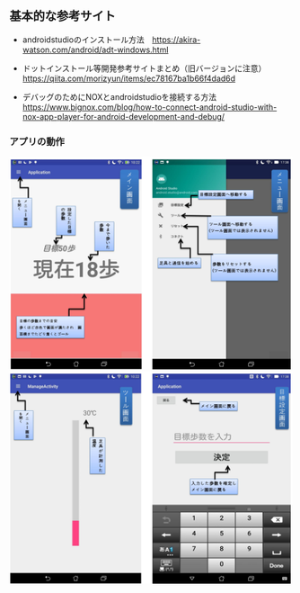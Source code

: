 ## 基本的な参考サイト

* androidstudioのインストール方法　https://akira-watson.com/android/adt-windows.html

* ドットインストール等開発参考サイトまとめ（旧バージョンに注意）　https://qiita.com/morizyun/items/ec78167ba1b66f4dad6d

* デバッグのためにNOXとandroidstudioを接続する方法　https://www.bignox.com/blog/how-to-connect-android-studio-with-nox-app-player-for-android-development-and-debug/

### アプリの動作
![ ](1.jpg)
![ ](2.jpg)
    